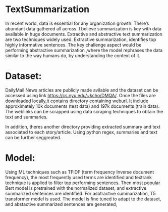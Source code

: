 # TextSummarization
 In recent world, data is essential for any organization growth. There’s  abundant data gathered all across. I believe summarization is key with data available in huge documents.
 Extractive and abstractive text summarization are two techniques widely used. Extractive summarization, identifies top highly informative sentences. The key challenge aspect would be performing abstractive summarization ,where the model rephrases the data similar to the way humans do, by understanding the context of it.

# Dataset:
DailyMail News articles are publicly made avilable and the dataset can be accessed using link https://cs.nyu.edu/~kcho/DMQA/.
Once the files are downloaded locally,it contains directory containing weburl. It include approximately 10k documents (test data) and 197k documents (train data). The weblinks can be scrapped using data scraping techniques to obtain the text and summaries.

In addition, theres another directory providing extracted summary and text associated to each story/article. Using python regex, summaries and text can be further seggreated.
 
# Model:
Using ML techniques such as TFIDF (term frequency Inverse document frequency), the most frequently used terms are identified and textrank technique is applied to filter top performing sentences.
Then most popular Bert model is pretrained with the normalized dataset, and extractive summarized sentences are identified.
For asbtractive summarization, T5 transformer model is used. The model is fine tuned to adapt to the dataset, and abstactive summarized sentences are generated,

